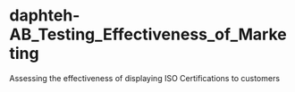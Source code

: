 # daphteh-AB_Testing_Effectiveness_of_Marketing
Assessing the effectiveness of displaying ISO Certifications to customers
